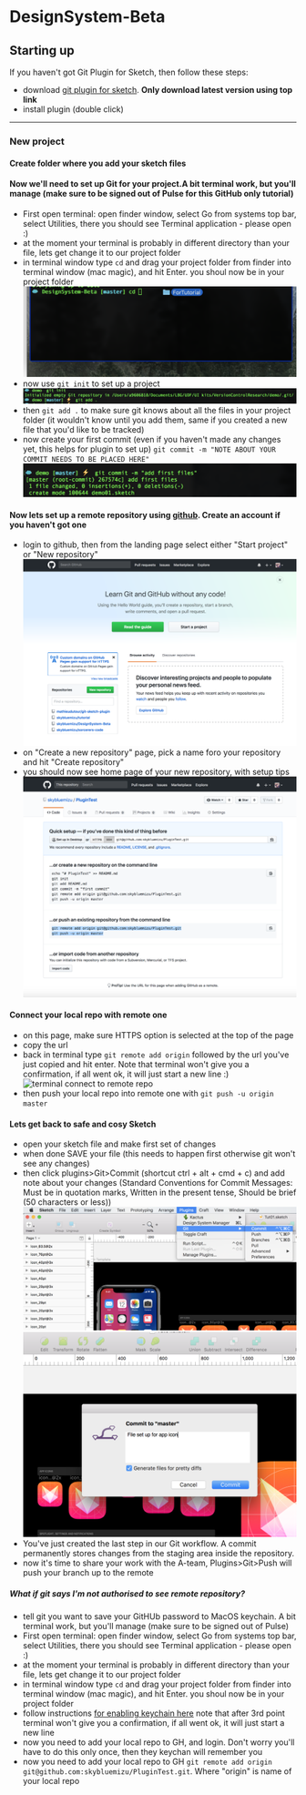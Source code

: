 # DesignSystem-Beta

## Starting up
If you haven't got Git Plugin for Sketch, then follow these steps:
- download [git plugin for sketch](https://github.com/mathieudutour/git-sketch-plugin/releases). **Only download latest version using top link**
- install plugin (double click)
***
### New project
#### Create folder where you add your sketch files
#### Now we'll need to set up Git for your project.A bit terminal work, but you'll manage (make sure to be signed out of Pulse for this GitHub only tutorial)
- First open terminal: open finder window, select Go from systems top bar, select Utilities, there you should see Terminal application - please open :)
- at the moment your terminal is probably in different directory than your file, lets get change it to our project folder
- in terminal window type `cd` and drag your project folder from finder into terminal window (mac magic), and hit Enter. you shoul now be in your project folder
![](https://raw.githubusercontent.com/skybluemizu/DesignSystem-Beta/master/src/READMEimgs/term-cd.png "terminal cd")
- now use `git init` to set up a project
![](https://raw.githubusercontent.com/skybluemizu/DesignSystem-Beta/master/src/READMEimgs/git-init-add.png "init add")
- then `git add .` to make sure git knows about all the files in your project folder (it wouldn't know until you add them, same if you created a new file that you'd like to be tracked)
- now create your first commit (even if you haven't made any changes yet, this helps for plugin to set up) `git commit -m "NOTE ABOUT YOUR COMMIT NEEDS TO BE PLACED HERE"`
![](https://raw.githubusercontent.com/skybluemizu/DesignSystem-Beta/master/src/READMEimgs/git-commit.png "initial commit")
#### Now lets set up a remote repository using [github](www.github.com). Create an account if you haven't got one
- login to github, then from the landing page select either "Start project" or "New repository"
![](https://raw.githubusercontent.com/skybluemizu/DesignSystem-Beta/master/src/READMEimgs/github-homepage.png "github home")
- on "Create a new repository" page, pick a name foro your repository and hit "Create repository"
- you should now see home page of your new repository, with setup tips
![](https://raw.githubusercontent.com/skybluemizu/DesignSystem-Beta/master/src/READMEimgs/github-setup-new-project.png "github setup new project")
####  Connect your local repo with remote one
- on this page, make sure HTTPS option is selected at the top of the page
- copy the url
- back in terminal type `git remote add origin` followed by the url you've just copied and hit enter. Note that terminal won't give you a confirmation, if all went ok, it will just start a new line :)
![](https://raw.githubusercontent.com/skybluemizu/DesignSystem-Beta/master/src/READMEimgs/git-add-remote.png "terminal connect to remote repo")
- then push your local repo into remote one with `git push -u origin master`
#### Lets get back to safe and cosy Sketch
- open your sketch file and make first set of changes
- when done SAVE your file (this needs to happen first otherwise git won't see any changes)
- then click plugins>Git>Commit (shortcut ctrl + alt + cmd + c) and add note about your changes (Standard Conventions for Commit Messages: Must be in quotation marks, Written in the present tense, Should be brief (50 characters or less))
![](https://raw.githubusercontent.com/skybluemizu/DesignSystem-Beta/master/src/READMEimgs/sketch-commit.png "terminal cd")
![](https://raw.githubusercontent.com/skybluemizu/DesignSystem-Beta/master/src/READMEimgs/sketch-commit-m.png "terminal cd")
- You've just created the last step in our Git workflow. A commit permanently stores changes from the staging area inside the repository.
- now it's time to share your work with the A-team, Plugins>Git>Push will push your branch up to the remote



##### What if git says I'm not authorised to see remote repository?
- tell git you want to save your GitHUb password to MacOS keychain. A bit terminal work, but you'll manage (make sure to be signed out of Pulse)
- First open terminal: open finder window, select Go from systems top bar, select Utilities, there you should see Terminal application - please open :)
- at the moment your terminal is probably in different directory than your file, lets get change it to our project folder
- in terminal window type `cd` and drag your project folder from finder into terminal window (mac magic), and hit Enter. you shoul now be in your project folder
- follow instructions [for enabling keychain here](https://help.github.com/articles/caching-your-github-password-in-git/) note that after 3rd point terminal won't give you a confirmation, if all went ok, it will just start a new line
- now you need to add your local repo to GH, and login. Don't worry you'll have to do this only once, then they keychan will remember you
- now you need to add your local repo to GH `git remote add origin git@github.com:skybluemizu/PluginTest.git`. Where "origin" is name of your local repo
